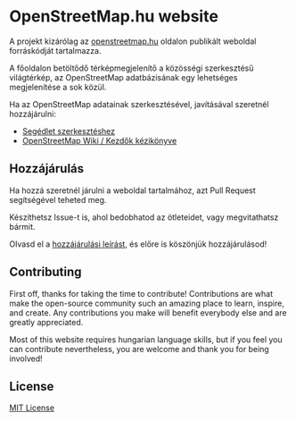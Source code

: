 # OpenStreetMap.hu website

A projekt kizárólag az [openstreetmap.hu](https://www.openstreetmap.hu) oldalon publikált weboldal forráskódját
tartalmazza.

A főoldalon betöltődő térképmegjelenítő a közösségi szerkesztésű világtérkép,
az OpenStreetMap adatbázisának egy lehetséges megjelenítése a sok közül.

Ha az OpenStreetMap adatainak szerkesztésével, javításával szeretnél hozzájárulni:

- [Segédlet szerkesztéshez](https://www.openstreetmap.hu/szerkesztes)
- [OpenStreetMap Wiki / Kezdők kézikönyve](https://wiki.openstreetmap.org/wiki/Hu:Beginners%27_guide)

## Hozzájárulás

Ha hozzá szeretnél járulni a weboldal tartalmához, azt Pull Request segítségével teheted meg.

Készíthetsz Issue-t is, ahol bedobhatod az ötleteidet, vagy megvitathatsz bármit.

Olvasd el a [hozzájárulási leírást](CONTRIBUTING.md), és előre is köszönjük hozzájárulásod!

## Contributing

First off, thanks for taking the time to contribute!
Contributions are what make the open-source community such an amazing place to learn, inspire, and create.
Any contributions you make will benefit everybody else and are greatly appreciated.

Most of this website requires hungarian language skills, but if you feel you can contribute nevertheless,
you are welcome and thank you for being involved!

## License

[MIT License](LICENSE)
